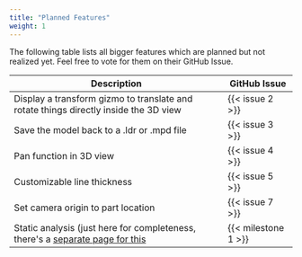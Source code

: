 ```yaml
---
title: "Planned Features"
weight: 1
---
```


The following table lists all bigger features which are planned but not realized yet. Feel free to vote for them on their GitHub Issue.

| Description | GitHub Issue |
| ----------- | ------------ |
| Display a transform gizmo to translate and rotate things directly inside the 3D view | {{< issue 2 >}} |
| Save the model back to a .ldr or .mpd file | {{< issue 3 >}} |
| Pan function in 3D view | {{< issue 4 >}} |
| Customizable line thickness | {{< issue 5 >}} |
| Set camera origin to part location | {{< issue 7 >}} |
| Static analysis (just here for completeness, there's a [separate page for this](../static_analysis) | {{< milestone 1 >}} |